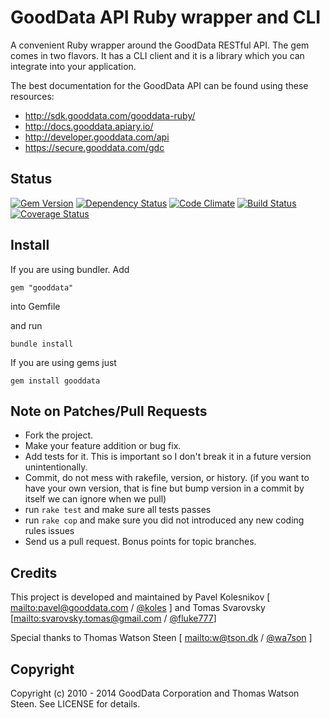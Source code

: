 # GoodData API Ruby wrapper and CLI

A convenient Ruby wrapper around the GoodData RESTful API. The gem comes in two flavors.
It has a CLI client and it is a library which you can integrate into your application.

The best documentation for the GoodData API can be found using these resources:

 * http://sdk.gooddata.com/gooddata-ruby/
 * http://docs.gooddata.apiary.io/
 * http://developer.gooddata.com/api
 * https://secure.gooddata.com/gdc

## Status

[![Gem Version](https://badge.fury.io/rb/gooddata.png)](http://badge.fury.io/rb/gooddata)
[![Dependency Status](https://gemnasium.com/gooddata/gooddata-ruby.png)](https://gemnasium.com/gooddata/gooddata-ruby)
[![Code Climate](https://codeclimate.com/github/gooddata/gooddata-ruby.png)](https://codeclimate.com/github/gooddata/gooddata-ruby)
[![Build Status](https://travis-ci.org/gooddata/gooddata-ruby.png)](https://travis-ci.org/gooddata/gooddata-ruby)
[![Coverage Status](https://coveralls.io/repos/gooddata/gooddata-ruby/badge.png)](https://coveralls.io/r/gooddata/gooddata-ruby)

## Install

If you are using bundler. Add

    gem "gooddata"

into Gemfile

and run

    bundle install

If you are using gems just

    gem install gooddata

## Note on Patches/Pull Requests
 
* Fork the project.
* Make your feature addition or bug fix.
* Add tests for it. This is important so I don't break it in a
  future version unintentionally.
* Commit, do not mess with rakefile, version, or history.
  (if you want to have your own version, that is fine but bump version in a commit by itself we can ignore when we pull)
* run `rake test` and make sure all tests passes
* run `rake cop` and make sure you did not introduced any new coding rules issues 
* Send us a pull request. Bonus points for topic branches.

## Credits

This project is developed and maintained by Pavel Kolesnikov [ <mailto:pavel@gooddata.com> / [@koles](http://twitter.com/koles) ] and Tomas Svarovsky [<mailto:svarovsky.tomas@gmail.com> / [@fluke777](http://twitter.com/fluke777)]

Special thanks to Thomas Watson Steen [ <mailto:w@tson.dk> / [@wa7son](http://twitter.com/wa7son) ]

## Copyright

Copyright (c) 2010 - 2014 GoodData Corporation and Thomas Watson Steen. See LICENSE for details.
